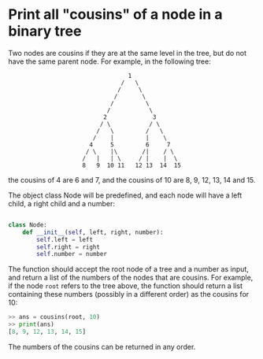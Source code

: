 # Print all "cousins" of a node in a binary tree

Two nodes are cousins if they are at the same level in the tree, but do not have
the same parent node. For example, in the following tree:

```
                                  1
                                /   \
                               /     \
                              /       \
                             /         \
                            /           \
                           2             3
                          / \           / \
                         /   \         /   \
                        /    |         |    \
                       4     5         6     7
                      / \    |\       /|    / \
                     /   |   | \     / |    |  \
                     8   9  10 11   12 13  14  15
```
the cousins of 4 are 6 and 7, and the cousins of 10 are 8, 9, 12, 13, 14 and 15.

The object class Node will be predefined, and each node will have a left child,
a right child and a number:

```python

class Node:
    def __init__(self, left, right, number):
        self.left = left
        self.right = right
        self.number = number
```

The function should accept the root node of a tree and a number as input, and return a list of the numbers of the nodes
that are cousins. For example, if the node `root` refers to the tree above, the function should return a list containing
these numbers (possibly in a different order) as the cousins for 10:

```python
>> ans = cousins(root, 10)
>> print(ans)
[8, 9, 12, 13, 14, 15]
```

The numbers of the cousins can be returned in any order.
